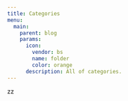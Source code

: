 ```yaml
---
title: Categories
menu:
  main:
    parent: blog
    params:
      icon:
        vendor: bs
        name: folder
        color: orange
      description: All of categories.
---
```

zz